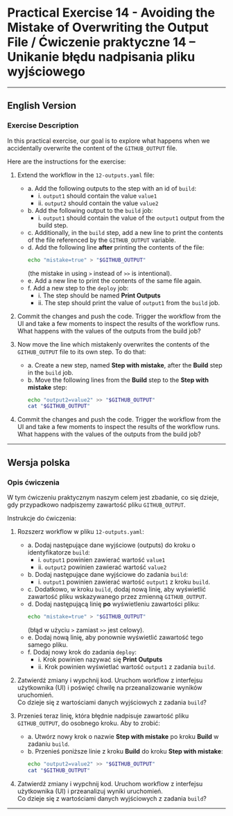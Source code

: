 
# Practical Exercise 14 - Avoiding the Mistake of Overwriting the Output File / Ćwiczenie praktyczne 14 – Unikanie błędu nadpisania pliku wyjściowego

---

## **English Version**

### Exercise Description

In this practical exercise, our goal is to explore what happens when we accidentally overwrite the content of the `GITHUB_OUTPUT` file.

Here are the instructions for the exercise:

1. Extend the workflow in the `12-outputs.yaml` file:  
   - a. Add the following outputs to the step with an id of `build`:  
     - i. `output1` should contain the value `value1`  
     - ii. `output2` should contain the value `value2`  
   - b. Add the following output to the `build` job:  
     - i. `output1` should contain the value of the `output1` output from the build step.  
   - c. Additionally, in the `build` step, add a new line to print the contents of the file referenced by the `GITHUB_OUTPUT` variable.  
   - d. Add the following line **after** printing the contents of the file:  
      ```bash
      echo "mistake=true" > "$GITHUB_OUTPUT"
      ```  
      (the mistake in using `>` instead of `>>` is intentional).  
   - e. Add a new line to print the contents of the same file again.  
   - f. Add a new step to the `deploy` job:  
     - i. The step should be named **Print Outputs**  
     - ii. The step should print the value of `output1` from the `build` job.  

2. Commit the changes and push the code. Trigger the workflow from the UI and take a few moments to inspect the results of the workflow runs.  
   What happens with the values of the outputs from the build job?

3. Now move the line which mistakenly overwrites the contents of the `GITHUB_OUTPUT` file to its own step. To do that:  
   - a. Create a new step, named **Step with mistake**, after the **Build** step in the `build` job.  
   - b. Move the following lines from the **Build** step to the **Step with mistake** step:  
      ```bash
      echo "output2=value2" >> "$GITHUB_OUTPUT"
      cat "$GITHUB_OUTPUT"
      ```  

4. Commit the changes and push the code. Trigger the workflow from the UI and take a few moments to inspect the results of the workflow runs.  
   What happens with the values of the outputs from the build job?

---

## **Wersja polska**

### Opis ćwiczenia

W tym ćwiczeniu praktycznym naszym celem jest zbadanie, co się dzieje, gdy przypadkowo nadpiszemy zawartość pliku `GITHUB_OUTPUT`.

Instrukcje do ćwiczenia:

1. Rozszerz workflow w pliku `12-outputs.yaml`:  
   - a. Dodaj następujące dane wyjściowe (outputs) do kroku o identyfikatorze `build`:  
     - i. `output1` powinien zawierać wartość `value1`  
     - ii. `output2` powinien zawierać wartość `value2`  
   - b. Dodaj następujące dane wyjściowe do zadania `build`:  
     - i. `output1` powinien zawierać wartość `output1` z kroku `build`.  
   - c. Dodatkowo, w kroku `build`, dodaj nową linię, aby wyświetlić zawartość pliku wskazywanego przez zmienną `GITHUB_OUTPUT`.  
   - d. Dodaj następującą linię **po** wyświetleniu zawartości pliku:  
      ```bash
      echo "mistake=true" > "$GITHUB_OUTPUT"
      ```  
      (błąd w użyciu `>` zamiast `>>` jest celowy).  
   - e. Dodaj nową linię, aby ponownie wyświetlić zawartość tego samego pliku.  
   - f. Dodaj nowy krok do zadania `deploy`:  
     - i. Krok powinien nazywać się **Print Outputs**  
     - ii. Krok powinien wyświetlać wartość `output1` z zadania `build`.  

2. Zatwierdź zmiany i wypchnij kod. Uruchom workflow z interfejsu użytkownika (UI) i poświęć chwilę na przeanalizowanie wyników uruchomień.  
   Co dzieje się z wartościami danych wyjściowych z zadania `build`?

3. Przenieś teraz linię, która błędnie nadpisuje zawartość pliku `GITHUB_OUTPUT`, do osobnego kroku. Aby to zrobić:  
   - a. Utwórz nowy krok o nazwie **Step with mistake** po kroku **Build** w zadaniu `build`.  
   - b. Przenieś poniższe linie z kroku **Build** do kroku **Step with mistake**:  
      ```bash
      echo "output2=value2" >> "$GITHUB_OUTPUT"
      cat "$GITHUB_OUTPUT"
      ```  

4. Zatwierdź zmiany i wypchnij kod. Uruchom workflow z interfejsu użytkownika (UI) i przeanalizuj wyniki uruchomień.  
   Co dzieje się z wartościami danych wyjściowych z zadania `build`?

---
